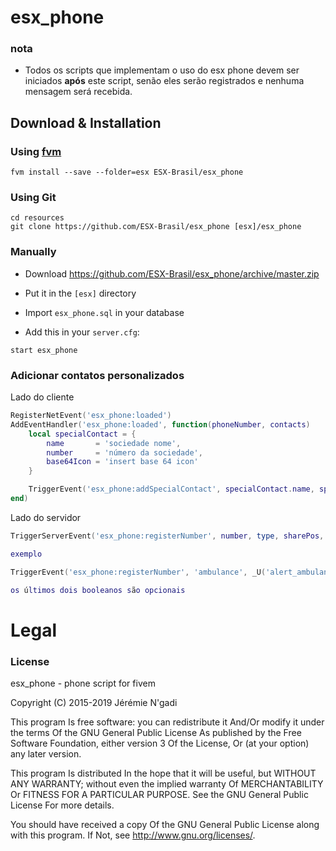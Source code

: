 # esx_phone

### nota
- Todos os scripts que implementam o uso do esx phone devem ser iniciados **após** este script, senão eles serão registrados e nenhuma mensagem será recebida.

## Download & Installation

### Using [fvm](https://github.com/qlaffont/fvm-installer)
```
fvm install --save --folder=esx ESX-Brasil/esx_phone
```

### Using Git
```
cd resources
git clone https://github.com/ESX-Brasil/esx_phone [esx]/esx_phone
```

### Manually
- Download https://github.com/ESX-Brasil/esx_phone/archive/master.zip
- Put it in the `[esx]` directory

- Import `esx_phone.sql` in your database
- Add this in your `server.cfg`:

```
start esx_phone
```

### Adicionar contatos personalizados

Lado do cliente

```lua
RegisterNetEvent('esx_phone:loaded')
AddEventHandler('esx_phone:loaded', function(phoneNumber, contacts)
	local specialContact = {
		name       = 'sociedade nome',
		number     = 'número da sociedade',
		base64Icon = 'insert base 64 icon'
	}

	TriggerEvent('esx_phone:addSpecialContact', specialContact.name, specialContact.number, specialContact.base64Icon)
end)
```

Lado do servidor

```lua
TriggerServerEvent('esx_phone:registerNumber', number, type, sharePos, hasDispatch, hideNumber, hidePosIfAnon)

exemplo

TriggerEvent('esx_phone:registerNumber', 'ambulance', _U('alert_ambulance'), true, true)

os últimos dois booleanos são opcionais
```

# Legal
### License
esx_phone - phone script for fivem

Copyright (C) 2015-2019 Jérémie N'gadi

This program Is free software: you can redistribute it And/Or modify it under the terms Of the GNU General Public License As published by the Free Software Foundation, either version 3 Of the License, Or (at your option) any later version.

This program Is distributed In the hope that it will be useful, but WITHOUT ANY WARRANTY; without even the implied warranty Of MERCHANTABILITY Or FITNESS FOR A PARTICULAR PURPOSE. See the GNU General Public License For more details.

You should have received a copy Of the GNU General Public License along with this program. If Not, see http://www.gnu.org/licenses/.
